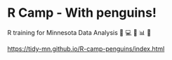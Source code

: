 # R Camp - With penguins!  

R training for Minnesota Data Analysis :penguin: :computer: :ship: :bar_chart: :cake:

https://tidy-mn.github.io/R-camp-penguins/index.html
